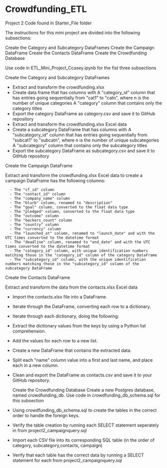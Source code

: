 # Crowdfunding_ETL
Project 2
Code found in Starter_File folder

The instructions for this mini project are divided into the following subsections:

Create the Category and Subcategory DataFrames
Create the Campaign DataFrame
Create the Contacts DataFrame
Create the Crowdfunding Database

Use code in ETL_Mini_Project_Ccasey.ipynb for the fist three subsections

Create the Category and Subcategory DataFrames 
 
  - Extract and transform the crowdfunding.xlsx
  - Create data frame that has columns with
        A "category_id" column that has entries going sequentially from "cat1" to "catn", where n is the number of unique categories
        A "category" column that contains only the category titles
- Export the category DataFrame as category.csv and save it to GitHub repository
- Extract and transform the crowdfunding.xlsx Excel data
- Create a subcategory DataFrame that has columns with
    A "subcategory_id" column that has entries going sequentially from "subcat1" to "subcatn", where n is the number of unique subcategories
    A "subcategory" column that contains only the subcategory titles
- Export the subcategory DataFrame as subcategory.csv and save it to GitHub repository

Create the Campaign DataFrame

Extract and transform the crowdfunding.xlsx Excel data to create a campaign DataFrame has the following columns:
      
      - The "cf_id" column
      - The "contact_id" column
      - The "company_name" column
      - The "blurb" column, renamed to "description"
      - The "goal" column, converted to the float data type
      - The "pledged" column, converted to the float data type
      - The "outcome" column
      - The "backers_count" column
      - The "country" column
      - The "currency" column
      - The "launched_at" column, renamed to "launch_date" and with the UTC times converted to the datetime format
      - The "deadline" column, renamed to "end_date" and with the UTC times converted to the datetime format
      - The "category_id" column, with unique identification numbers matching those in the "category_id" column of the category DataFrame
      - The "subcategory_id" column, with the unique identification numbers matching those in the "subcategory_id" column of the subcategory DataFrame

 Create the Contacts DataFrame
 
 Extract and transform the data from the contacts.xlsx Excel data   
- Import the contacts.xlsx file into a DataFrame.
- Iterate through the DataFrame, converting each row to a dictionary.
- Iterate through each dictionary, doing the following:
- Extract the dictionary values from the keys by using a Python list comprehension.
- Add the values for each row to a new list.
- Create a new DataFrame that contains the extracted data.
- Split each "name" column value into a first and last name, and place each in a new column.
- Clean and export the DataFrame as contacts.csv and save it to your GitHub repository.

  Create the Crowdfunding Database
Create a new Postgres database, named crowdfunding_db.
Use code in crowdfunding_db_schema.sql for this subsection
- Using crowdfunding_db_schema.sql to create the tables in the correct order to handle the foreign keys.
- Verify the table creation by running each SELECT statement seperately in from project2_campaignquery.sql
- Import each CSV file into its corresponding SQL table (in the order of category, subcategory,contacts, campaign)
- Verify that each table has the correct data by running a SELECT statement for each from project2_campaignquery.sql

   
